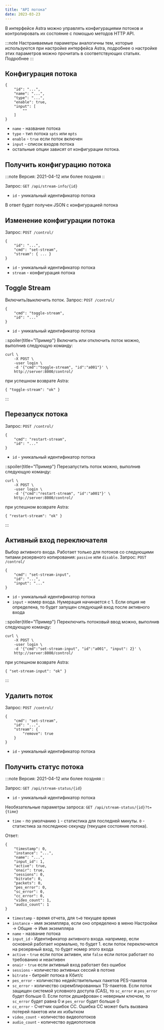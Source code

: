 ```yaml
---
title: "API потока"
date: 2023-03-23
---
```


В интерфейсе Astra можно управлять конфигурациями потоков и контролировать их состояние с помощью методов HTTP API.

:::note Настраиваемые параметры аналогичны тем, которые используются при настройке интерфейса Astra, подробнее о настройке этих параметров можно прочитать в соответствующих статьях. Подробнее 
:::

## Конфигурация потока[](https://help.cesbo.com/astra/admin-guide/api/stream#stream-configuration)

```
{
    "id": "...",
    "name": "...",
    "type": "...",
    "enable": true,
    "input": [
        ""
    ]
}
```

- `name` - название потока
- `type` - тип потока `spts` или `mpts`
- `enable` - `true` если поток включен
- `input` - список входов потока
- остальные опции зависят от конфигурации потока.

## Получить конфигурацию потока[](https://help.cesbo.com/astra/admin-guide/api/stream#get-stream-configuration)

:::note Версия: 2021-04-12 или более поздняя ::

Запрос: `GET /api/stream-info/{id}`

- `id` - уникальный идентификатор потока

В ответ будет получен JSON с конфигурацией потока

## Изменение конфигурации потока[](https://help.cesbo.com/astra/admin-guide/api/stream#modify-stream-configuration)

Запрос: `POST /control/`

```
{
    "id": "...",
    "cmd": "set-stream",
    "stream": { ... }
}
```

- `id` - уникальный идентификатор потока
- `stream` - конфигурация потока

## Toggle Stream[](https://help.cesbo.com/astra/admin-guide/api/stream#toggle-stream)

Включить/выключить поток. Запрос: `POST /control/`

```
{
    "cmd": "toggle-stream",
    "id": "..."
}
```

- `id` - уникальный идентификатор потока

::spoiler{title="Пример"} Включить или отключить поток можно, выполнив следующую команду:

```
curl \
    -X POST \
    -user login \
    -d '{"cmd":"toggle-stream", "id":"a001"}' \
    http://server:8000/control/
```

при успешном возврате Astra:

```
{ "toggle-stream": "ok" }
``` 
:::

## Перезапуск потока[](https://help.cesbo.com/astra/admin-guide/api/stream#restart-stream)

Запрос: `POST /control/`

```
{
    "cmd": "restart-stream",
    "id": "..."
}
```

- `id` - уникальный идентификатор потока

::spoiler{title="Пример"} Перезапустить поток можно, выполнив следующую команду:

```
curl \
    -X POST \
    -user login \
    -d '{"cmd":"restart-stream", "id":"a001"}' \
    http://server:8000/control/
```

при успешном возврате Astra:

```
{ "restart-stream": "ok" }
``` 
:::

## Активный вход переключателя[](https://help.cesbo.com/astra/admin-guide/api/stream#switch-active-input)

Выбор активного входа. Работает только для потоков со следующими типами резервного копирования: `passive` или `disable`. Запрос: `POST /control/`

```
{
    "cmd": "set-stream-input",
    "id": "...",
    "input": "..."
}
```

- `id` - уникальный идентификатор потока
- `input` - номер входа. Нумерация начинается с 1. Если опция не определена, то будет запущен следующий вход после активного входа

::spoiler{title="Пример"} Переключить потоковый ввод можно, выполнив следующую команду:

```
curl \
    -X POST \
    -user login \
    -d '{"cmd":"set-stream-input", "id":"a001", "input": 2}' \
    http://server:8000/control/
```

при успешном возврате Astra:

```
{ "set-stream-input": "ok" }
``` 
:::

## Удалить поток[](https://help.cesbo.com/astra/admin-guide/api/stream#delete-stream)

Запрос: `POST /control/`

```
{
    "cmd": "set-stream",
    "id": "...",
    "stream": {
        "remove": true
    }
}
```

- `id` - уникальный идентификатор потока

## Получить статус потока[](https://help.cesbo.com/astra/admin-guide/api/stream#get-stream-status)

:::note Версия: 2021-04-12 или более поздняя ::

Запрос: `GET /api/stream-status/{id}`

- `id` - уникальный идентификатор потока

Необязательные параметры запроса: `GET /api/stream-status/{id}?t={time}`

- `time` - по умолчанию `1` - статистика для последней минуты. `0` - статистика за последнюю секунду (текущее состояние потока).

Ответ:

```
{
    "timestamp": 0,
    "instance": "...",
    "name": "...",
    "input_id": 1,
    "active": true,
    "onair": true,
    "sessions": 0,
    "bitrate": 0,
    "packets": 0,
    "pes_error": 0,
    "sc_error": 0,
    "cc_error": 0,
    "video_count": 1,
    "audio_count": 1
}
```

- `timestamp` - время отчета, для `t=0` текущее время
- `instance` - имя экземпляра, если оно определено в меню Настройки -> Общие -> Имя экземпляра
- `name` - название потока
- `input_id` - Идентификатор активного входа. например, если основной работает нормально, то будет 1. если поток переключился на резервный вход, то будет номер этого входа
- `active` - `true` если поток активен, или `false` если поток работает по требованию и неактивен
- `onair` - `true` если активный вход работает без ошибок
- `sessions` - количество активных сессий в потоке
- `bitrate` - битрейт потока в Кбит/с
- `pes_error` - количество недействительных пакетов PES-пакетов
- `sc_error` - количество скремблированных TS-пакетов. Если поток защищен системой условного доступа (CAS), то `sc_error` и `pes_error` будет больше 0. Если поток дешифрован с неверным ключом, то `sc_error` будет равна 0 и `pes_error` будет больше 0
- `cc_error` - Счетчик ошибок CC. Ошибка CC может быть вызвана потерей пакетов или их избытком
- `video_count` - количество видеопотоков
- `audio_count` - количество аудиопотоков
